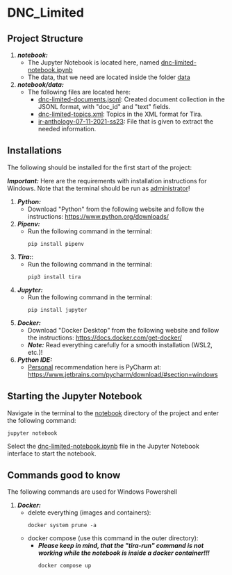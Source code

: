 # DNC_Limited

## Project Structure

1. ***notebook:***
    - The Jupyter Notebook is located here, named [dnc-limited-notebook.ipynb](notebook/dnc-limited-notebook.ipynb)
    - The data, that we need are located inside the folder [data](notebook/data)
2. ***notebook/data:***
   - The following files are located here:
     * [dnc-limited-documents.jsonl](notebook/data/dnc-limited-documents.jsonl): Created document collection in the JSONL format, with "doc_id" and "text" fields.
     * [dnc-limited-topics.xml](notebook/data/dnc-limited-topics.xml): Topics in the XML format for Tira.
     * [ir-anthology-07-11-2021-ss23](notebook/data/ir-anthology-07-11-2021-ss23.jsonl): File that is given to extract the needed information.

## Installations

The following should be installed for the first start of the project:

***Important:*** Here are the requirements with installation instructions for Windows. Note that the terminal should be run as <ins>administrator</ins>!
1. ***Python:***
   - Download "Python" from the following website and follow the instructions: https://www.python.org/downloads/
2. ***Pipenv:***
   - Run the following command in the terminal:
     ```
     pip install pipenv
     ```
3. ***Tira:***:
   - Run the following command in the terminal:
     ```
     pip3 install tira
     ```
3. ***Jupyter:***
   - Run the following command in the terminal:
      ```
      pip install jupyter
      ```
4. ***Docker:***
   - Download "Docker Desktop" from the following website and follow the instructions: https://docs.docker.com/get-docker/
   - ***Note:*** Read everything carefully for a smooth installation (WSL2, etc.)!
5. ***Python IDE:***
   - <ins>Personal</ins> recommendation here is PyCharm at: https://www.jetbrains.com/pycharm/download/#section=windows 

## Starting the Jupyter Notebook
Navigate in the terminal to the [notebook](notebook/) directory of the project and enter the following command:
```
jupyter notebook
```
Select the [dnc-limited-notebook.ipynb](notebook/dnc-limited-notebook.ipynb) file in the Jupyter Notebook interface to start the notebook.

## Commands good to know
The following commands are used for Windows Powershell
1. ***Docker:***
    - delete everything (images and containers):
        ```
        docker system prune -a
        ```
    - docker compose (use this command in the outer directory):
        * ***Please keep in mind, that the "tira-run" command is not working while the notebook is inside a docker container!!!***
            ```
            docker compose up
            ```